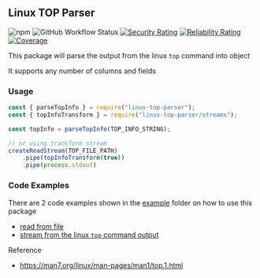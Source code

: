 ## Linux TOP Parser

![npm](https://img.shields.io/npm/v/linux-top-parser?label=linux-top-parser)
![GitHub Workflow Status](https://img.shields.io/github/actions/workflow/status/sweetim/linux-top-parser/build-and-test.yml)
[![Security Rating](https://sonarcloud.io/api/project_badges/measure?project=sweetim_linux-top-parser&metric=security_rating)](https://sonarcloud.io/summary/new_code?id=sweetim_linux-top-parser)
[![Reliability Rating](https://sonarcloud.io/api/project_badges/measure?project=sweetim_linux-top-parser&metric=reliability_rating)](https://sonarcloud.io/summary/new_code?id=sweetim_linux-top-parser)
[![Coverage](https://sonarcloud.io/api/project_badges/measure?project=sweetim_linux-top-parser&metric=coverage)](https://sonarcloud.io/summary/new_code?id=sweetim_linux-top-parser)

This package will parse the output from the linux `top` command into object

It supports any number of columns and fields

### Usage


```js
const { parseTopInfo } = require("linux-top-parser");
const { topInfoTransform } = require("linux-top-parser/streams");

const topInfo = parseTopInfo(TOP_INFO_STRING);

// or using transform stream
createReadStream(TOP_FILE_PATH)
    .pipe(topInfoTransform(true))
    .pipe(process.stdout)

```

### Code Examples

There are 2 code examples shown in the [example](https://github.com/sweetim/linux-top-parser/tree/master/example) folder on how to use this package
- [read from file](https://github.com/sweetim/linux-top-parser/blob/master/example/read-from-file.ts)
- [stream from the linux `top` command output](https://github.com/sweetim/linux-top-parser/blob/master/example/stream-from-top-command.ts)

Reference
- https://man7.org/linux/man-pages/man1/top.1.html